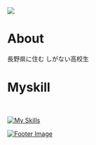 <meta charset="UTF-8">

<meta name="viewport" content="width=device-width, initial-scale=1.0">

<link href="https://fonts.googleapis.com/css2?family=Open+Sans:wght@400;600&amp;display=swap" rel="stylesheet">

<div class="grid-container mx-auto mt-5">
 <img src="https://marunuki.tools-base.biz/img/%E7%94%BB%E5%83%8F_2024-02-12_200154557_0212080150.png" class="grid-item profile-image">
    <div class="grid-item about-title">
     <h1>About</h1>
    </div>
    <div class="grid-item description">
        長野県に住む  
        しがない高校生
    </div>

</div>
<h1>Myskill</h1>
<br>

[![My Skills](https://skillicons.dev/icons?i=php,mysql,html,css)](https://skillicons.dev)
    <div class="grid-item footer-image">
    <a href="https://store.line.me/stickershop/product/22628147/ja">
        <img src="https://pbs.twimg.com/media/GGIgJWnasAAkRIt?format=jpg&name=medium" alt="Footer Image">
    </a>
<!---
kuraryu405/kuraryu405 is a ✨ special ✨ repository because its `README.md` (this file) appears on your GitHub profile.
You can click the Preview link to take a look at your changes.
--->
